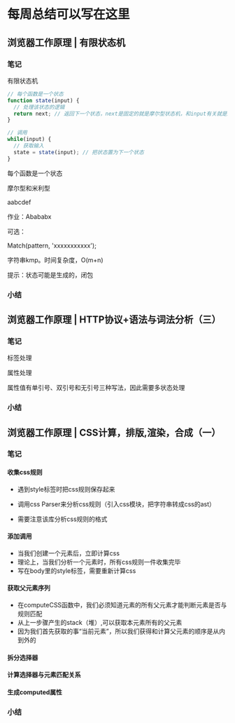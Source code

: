 # 每周总结可以写在这里

## 浏览器工作原理 | 有限状态机

### 笔记

有限状态机

```js
// 每个函数是一个状态
function state(input) {
  // 处理该状态的逻辑
  return next; // 返回下一个状态，next是固定的就是摩尔型状态机，和input有关就是米利型
}

// 调用
while(input) {
  // 获取输入
  state = state(input); // 把状态置为下一个状态
}
```



每个函数是一个状态

摩尔型和米利型

aabcdef



作业：Abababx

可选：

Match(pattern, 'xxxxxxxxxxx');

字符串kmp。时间复杂度，O(m+n)

提示：状态可能是生成的，闭包



### 小结

## 浏览器工作原理 | HTTP协议+语法与词法分析（三）

### 笔记

标签处理

属性处理

属性值有单引号、双引号和无引号三种写法，因此需要多状态处理

### 小结

## 浏览器工作原理 | CSS计算，排版,渲染，合成（一）

### 笔记

#### 收集css规则

- 遇到style标签时把css规则保存起来

- 调用css Parser来分析css规则（引入css模块，把字符串转成css的ast）

- 需要注意该库分析css规则的格式

#### 添加调用

- 当我们创建一个元素后，立即计算css
- 理论上，当我们分析一个元素时，所有css规则一件收集完毕
- 写在body里的style标签，需要重新计算css 

#### 获取父元素序列

- 在computeCSS函数中，我们必须知道元素的所有父元素才能判断元素是否与规则匹配
- 从上一步骤产生的stack（堆）,可以获取本元素所有的父元素
- 因为我们首先获取的事“当前元素”，所以我们获得和计算父元素的顺序是从内到外的

#### 拆分选择器

#### 计算选择器与元素匹配关系

#### 生成computed属性

### 小结